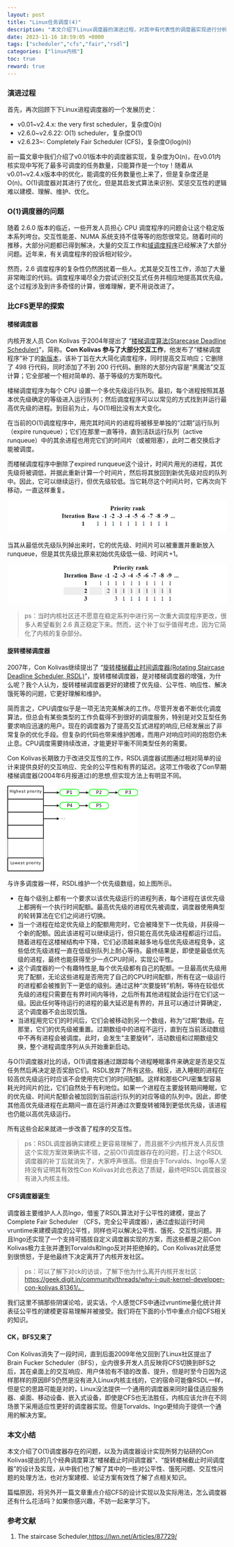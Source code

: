 ```yaml
---
layout: post
title: "Linux任务调度(4)"
description: "本文介绍下Linux调度器的演进过程，对其中有代表性的调度器实现进行分析总结。作为任务调度器系列文集中的一篇，本文重点介绍v2.6.23开始引入的CFS调度器，CFS调度器后续也进行了一系列的优化，包括支持组调度等，目前Linux内核已经来到了v6.0.0+，调度器实现依然是CFS。这个完全公平调度器是如何保证公平的呢？本文将一探究竟。但是在此之前，我们先来了解下在CFS之前的一些探索。"
date: 2023-11-16 18:59:05 +0800
tags: ["scheduler","cfs","fair","rsdl"]
categories: ["linux内核"]
toc: true
reward: true
---
```


### 演进过程

首先，再次回顾下下Linux进程调度器的一个发展历史：

- v0.01~v2.4.x: the very first scheduler，复杂度O(n)
- v2.6.0~v2.6.22: O(1) scheduler，复杂度O(1)
- v2.6.23~: Completely Fair Scheduler (CFS)，复杂度O(log(n))

前一篇文章中我们介绍了v0.01版本中的调度器实现，复杂度为O(n)，在v0.01内核实现中写死了最多可调度的任务数量，只能算作是一个toy！随着从v0.01~v2.4.x版本中的优化，能调度的任务数量也上来了，但是复杂度还是O(n)。O(1)调度器对其进行了优化，但是其启发式算法来识别、奖惩交互性的逻辑难以建模、理解、维护、优化。

### O(1)调度器的问题

随着 2.6.0 版本的临近，一些开发人员担心 CPU 调度程序的问题会让这个稳定版本系列垮台。交互性能差、NUMA 系统支持不佳等等的抱怨很常见。随着时间的推移，大部分问题都已得到解决，大量的交互工作和[域调度程序](https://docs.kernel.org/scheduler/sched-domains.html)已经解决了大部分问题。近年来，有关调度程序的投诉相对较少。

然而，2.6 调度程序的复杂性仍然困扰着一些人。尤其是交互性工作，添加了大量非常晦涩的代码。调度程序竭尽全力尝试识别交互式任务并相应地提高其优先级。这个过程涉及到许多奇怪的计算，很难理解，更不用说改进了。

### 比CFS更早的探索

#### 楼梯调度器

内核开发人员 Con Kolivas 于2004年提出了 “[楼梯调度算法(Starecase Deadline Scheduler)](https://lwn.net/Articles/87729/)”，简称。**Con Kolivas 参与了大部分交互工作**，他发布了“楼梯调度程序”补丁的[新版本](https://lwn.net/Articles/87244/)，该补丁旨在大大简化调度程序，同时提高交互响应；它删除了 498 行代码，同时添加了不到 200 行代码。删除的大部分内容是“黑魔法”交互计算；它全部被一个相对简单的、基于等级的方案所取代。

楼梯调度程序为每个 CPU 设置一个多优先级运行队列。最初，每个进程按照其基本优先级确定的等级进入运行队列；然后调度程序可以以常见的方式找到并运行最高优先级的进程。到目前为止，与O(1)相比没有太大变化。

在当前的O(1)调度程序中，用完其时间片的进程将被移至单独的“过期”运行队列（expire runqueue）；它们在那里一直等待，直到活跃运行队列（active runqueue）中的其余进程也用完它们的时间片（或被阻塞），此时二者交换后才能被调度。

而楼梯调度程序中删除了expired runqueue这个设计，时间片用光的进程，其优先级将被调低，并据此重新计算一个时间片，然后将其放回到新优先级对应的队列中。因此，它可以继续运行，但优先级较低。当它耗尽这个时间片时，它再次向下移动，一直这样重复。

![image-20231119015526850](assets/任务调度(4)/image-20231119015526850.png)

当其从最低优先级队列掉出来时，它的优先级、时间片可以被重置并重新放入runqueue，但是其优先级比原来初始优先级低一级、时间片+1。

![image-20231119015556304](assets/任务调度(4)/image-20231119015556304.png)

> ps：当时内核社区还不愿意在稳定系列中进行另一次重大调度程序更改，很多人希望看到 2.6 真正稳定下来。然而，这个补丁似乎值得考虑，因为它简化了内核的复杂部分。

#### 旋转楼梯调度器

2007年，Con Kolivas继续提出了 “[旋转楼梯截止时间调度器(Rotating Staircase Deadline Scheduler, RSDL)](https://lwn.net/Articles/224654/)”，旋转楼梯调度器，是对楼梯调度器的增强，为什么呢？我个人认为，旋转楼梯调度器更好的建模了优先级、公平性、响应性、解决饿死等的问题，它更好理解和维护。

简而言之，CPU调度似乎是一项无法完美解决的工作。尽管开发者不断优化调度算法，但总会有某些类型的工作负载得不到很好的调度服务，特别是对交互型任务要求响应迅速的用户。现在的调度器为了提高交互式进程的响应,已经发展出了非常复杂的优化手段。但复杂的代码也带来维护困难，而用户对响应时间的抱怨仍未止息。CPU调度需要持续改进，才能更好平衡不同类型任务的需要。

Con Kolivas长期致力于改进交互性的工作，RSDL调度器试图通过相对简单的设计来提供良好的交互响应、完全的公平性和有界的延迟。这项工作吸收了Con早期楼梯调度器(2004年6月报道过)的思想,但实现方法上有明显不同。

![The Rotating Staircase Deadline Scheduler [LWN.net]](assets/任务调度(4)/RSDL1.png)

与许多调度器一样，RSDL维护一个优先级数组，如上图所示。

- 在每个级别上都有一个要求以该优先级运行的进程列表，每个进程在该优先级上都拥有一个执行时间配额。最高优先级的进程优先被调度，调度器使用典型的轮转算法在它们之间进行切换。
- 当一个进程在给定优先级上的配额用完时，它会被降至下一优先级，并获得一个新的配额。因此该进程可以继续运行，但只能在高优先级进程都运行过后。随着进程在这楼梯结构中下降，它们必须越来越多地与低优先级进程竞争，这些低优先级进程一直在低级别队列上耐心等待。最终结果是，即使是最低优先级的进程，最终也能获得至少一点CPU时间，实现公平性。
- 这个调度器的一个有趣特性是,每个优先级都有自己的配额。一旦最高优先级用完了配额，无论这些进程是否用完了自己的CPU时间配额，所有在这一级运行的进程都会被推到下一更低的级别。通过这种“次要旋转”机制，等待在较低优先级的进程只需要在有界时间内等待，之后所有其他进程就会运行在它们这一级。因此任何等待运行的进程的最大延迟是有界的，并且可以通过计算确定，这个调度器不会出现饥饿。
- 当进程用完它们的时间后，它们会被移动到另一个数组，称为“过期”数组。在那里，它们的优先级被重置。过期数组中的进程不运行，直到在当前活动数组中不再有进程会被调度。此时，会发生“主要旋转”，活动数组和过期数组交换，整个进程调度序列从头开始重新启动。

与O(1)调度器对比的话，O(1)调度器通过跟踪每个进程睡眠事件来确定是否是交互任务然后再决定是否奖励它们。RSDL放弃了所有这些。相反，进入睡眠的进程在较高优先级运行时应该不会使用完它们的时间配额。这样和那些CPU密集型容易耗光时间片的比，它们自然处于有利地位。如果一个进程在主要旋转期间睡眠，它的优先级、时间片配额会被加回到当前运行队列的对应等级的队列中。因此，即使其他高优先级进程在此期间一直在运行并通过次要旋转被降到更低优先级，该进程也仍能以高优先级运行。

所有这些合起来就进一步改善了程序的交互性。

> ps：RSDL调度器确实建模上更容易理解了，而且据不少内核开发人员反馈这个实现方案效果确实不错，之前O(1)调度器存在的问题，打上这个RSDL调度器的补丁后就消失了，大家呼声很高。但是由于Torvalds、Ingo等人坚持没有证明其有效性Con Kolivas对此也表达了质疑，最终吧RSDL调度器没有进入内核主线。

#### CFS调度器诞生

调度器主要维护人人员Ingo，借鉴了RSDL算法对于公平性的建模，提出了 Complete Fair Scheduler （CFS，完全公平调度器），通过虚拟运行时间vruntime来建模调度的公平性，同样也可以解决公平性、饿死、交互性问题。并且Ingo还实现了一个支持可插拔自定义调度器实现的方案，而这些都是之前Con Kolivas极力主张并遭到Torvalds和Ingo反对并拒绝掉的。Con Kolivas对此感觉到很愤怒，于是他最终下决定离开了内核开发社区。

> ps：可以了解下对ck的访谈，了解下他为什么离开内核开发社区：https://geek.digit.in/community/threads/why-i-quit-kernel-developer-con-kolivas.81361/。

我们这里不搞那些阴谋论哈，说实话，个人感觉CFS中通过vruntime量化统计并表征公平性的建模更容易理解并被接受。我们将在下面的小节中重点介绍CFS相关的知识。

#### CK，BFS又来了

Con Kolivas消失了一段时间，直到后面2009年他又回到了Linux社区提出了 Brain Fucker Scheduler（BFS），业内很多开发人员反映将CFS切换到BFS之后，其在桌面上的交互响应、用户体验有不错的改善、提升，但是时至今日因为这样那样的原因BFS仍然是没有进入Linux内核主线的，它的宿命可能像RSDL一样，但是它的思路可能是对的，Linux没法提供一个通用的调度器来同时最佳适应服务器、桌面、移动设备、嵌入式设备，即使是CFS也无法胜任，内核应该允许在不同场景下采用适应性更好的调度器实现。但是Torvalds、Ingo更倾向于提供一个通用的解决方案。

### 本文小结

本文介绍了O(1)调度器存在的问题，以及为调度器设计实现所努力钻研的Con Kolivas提出的几个经典调度算法“楼梯截止时间调度器”、“旋转楼梯截止时间调度器”的设计及实现，从中我们也了解了其中的一些对公平性、饿死问题、交互性问题的处理方法，也对方案建模、论证方案有效性了解了点相关知识。

篇幅原因，将另外开一篇文章重点介绍CFS的设计实现以及实际用法，怎么调度器还有什么花活吗？如果你感兴趣，不妨一起来学习下。



### 参考文献

1. The staircase Scheduler,https://lwn.net/Articles/87729/
